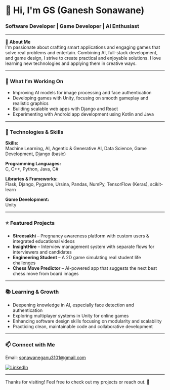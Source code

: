 # 👋 Hi, I'm GS (Ganesh Sonawane)

### Software Developer | Game Developer | AI Enthusiast

---

🚀 **About Me**  
I'm passionate about crafting smart applications and engaging games that solve real problems and entertain. Combining AI, full-stack development, and game design, I strive to create practical and enjoyable solutions. I love learning new technologies and applying them in creative ways.

---

### 🎯 What I’m Working On

- Improving AI models for image processing and face authentication  
- Developing games with Unity, focusing on smooth gameplay and realistic graphics  
- Building scalable web apps with Django and React  
- Experimenting with Android app development using Kotlin and Java  

---

### 🔧 Technologies & Skills

**Skills:**  
Machine Learning, AI, Agentic & Generative AI, Data Science, Game Development, Django (basic)

**Programming Languages:**  
C, C++, Python, Java, C#

**Libraries & Frameworks:**  
Flask, Django, Pygame, Ursina, Pandas, NumPy, TensorFlow (Keras), scikit-learn

**Game Development:**  
Unity


---

### ⭐ Featured Projects

- **Streesakhi** – Pregnancy awareness platform with custom users & integrated educational videos  
- **InsightHire** – Interview management system with separate flows for interviewers and candidates  
- **Engineering Student** – A 2D game simulating real student life challenges  
- **Chess Move Predictor** – AI-powered app that suggests the next best chess move from board images

---

### 📚 Learning & Growth

- Deepening knowledge in AI, especially face detection and authentication  
- Exploring multiplayer systems in Unity for online games  
- Enhancing software design skills focusing on modularity and scalability  
- Practicing clean, maintainable code and collaborative development

---

### 📫 Connect with Me

Email: sonawaneganu3101@gmail.com

[![LinkedIn](https://img.shields.io/badge/LinkedIn-Connect-blue?logo=linkedin)](https://www.linkedin.com/in/ganesh-sonawane-483590280)

---

Thanks for visiting! Feel free to check out my projects or reach out. 🙌
